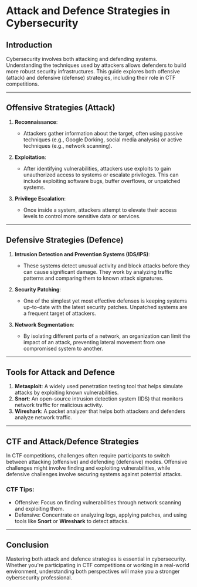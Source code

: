 
# Attack and Defence Strategies in Cybersecurity

## Introduction

Cybersecurity involves both attacking and defending systems. Understanding the techniques used by attackers allows defenders to build more robust security infrastructures. This guide explores both offensive (attack) and defensive (defense) strategies, including their role in CTF competitions.

---

## Offensive Strategies (Attack)

1. **Reconnaissance**:
   - Attackers gather information about the target, often using passive techniques (e.g., Google Dorking, social media analysis) or active techniques (e.g., network scanning).
   
2. **Exploitation**:
   - After identifying vulnerabilities, attackers use exploits to gain unauthorized access to systems or escalate privileges. This can include exploiting software bugs, buffer overflows, or unpatched systems.

3. **Privilege Escalation**:
   - Once inside a system, attackers attempt to elevate their access levels to control more sensitive data or services.

---

## Defensive Strategies (Defence)

1. **Intrusion Detection and Prevention Systems (IDS/IPS)**:
   - These systems detect unusual activity and block attacks before they can cause significant damage. They work by analyzing traffic patterns and comparing them to known attack signatures.

2. **Security Patching**:
   - One of the simplest yet most effective defenses is keeping systems up-to-date with the latest security patches. Unpatched systems are a frequent target of attackers.

3. **Network Segmentation**:
   - By isolating different parts of a network, an organization can limit the impact of an attack, preventing lateral movement from one compromised system to another.

---

## Tools for Attack and Defence

1. **Metasploit**: A widely used penetration testing tool that helps simulate attacks by exploiting known vulnerabilities.
2. **Snort**: An open-source intrusion detection system (IDS) that monitors network traffic for malicious activity.
3. **Wireshark**: A packet analyzer that helps both attackers and defenders analyze network traffic.

---

## CTF and Attack/Defence Strategies

In CTF competitions, challenges often require participants to switch between attacking (offensive) and defending (defensive) modes. Offensive challenges might involve finding and exploiting vulnerabilities, while defensive challenges involve securing systems against potential attacks.

### CTF Tips:
- Offensive: Focus on finding vulnerabilities through network scanning and exploiting them.
- Defensive: Concentrate on analyzing logs, applying patches, and using tools like **Snort** or **Wireshark** to detect attacks.

---

## Conclusion

Mastering both attack and defence strategies is essential in cybersecurity. Whether you're participating in CTF competitions or working in a real-world environment, understanding both perspectives will make you a stronger cybersecurity professional.
